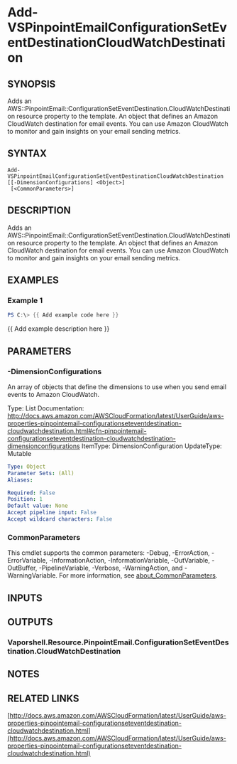 # Add-VSPinpointEmailConfigurationSetEventDestinationCloudWatchDestination

## SYNOPSIS
Adds an AWS::PinpointEmail::ConfigurationSetEventDestination.CloudWatchDestination resource property to the template.
An object that defines an Amazon CloudWatch destination for email events.
You can use Amazon CloudWatch to monitor and gain insights on your email sending metrics.

## SYNTAX

```
Add-VSPinpointEmailConfigurationSetEventDestinationCloudWatchDestination [[-DimensionConfigurations] <Object>]
 [<CommonParameters>]
```

## DESCRIPTION
Adds an AWS::PinpointEmail::ConfigurationSetEventDestination.CloudWatchDestination resource property to the template.
An object that defines an Amazon CloudWatch destination for email events.
You can use Amazon CloudWatch to monitor and gain insights on your email sending metrics.

## EXAMPLES

### Example 1
```powershell
PS C:\> {{ Add example code here }}
```

{{ Add example description here }}

## PARAMETERS

### -DimensionConfigurations
An array of objects that define the dimensions to use when you send email events to Amazon CloudWatch.

Type: List
Documentation: http://docs.aws.amazon.com/AWSCloudFormation/latest/UserGuide/aws-properties-pinpointemail-configurationseteventdestination-cloudwatchdestination.html#cfn-pinpointemail-configurationseteventdestination-cloudwatchdestination-dimensionconfigurations
ItemType: DimensionConfiguration
UpdateType: Mutable

```yaml
Type: Object
Parameter Sets: (All)
Aliases:

Required: False
Position: 1
Default value: None
Accept pipeline input: False
Accept wildcard characters: False
```

### CommonParameters
This cmdlet supports the common parameters: -Debug, -ErrorAction, -ErrorVariable, -InformationAction, -InformationVariable, -OutVariable, -OutBuffer, -PipelineVariable, -Verbose, -WarningAction, and -WarningVariable. For more information, see [about_CommonParameters](http://go.microsoft.com/fwlink/?LinkID=113216).

## INPUTS

## OUTPUTS

### Vaporshell.Resource.PinpointEmail.ConfigurationSetEventDestination.CloudWatchDestination
## NOTES

## RELATED LINKS

[http://docs.aws.amazon.com/AWSCloudFormation/latest/UserGuide/aws-properties-pinpointemail-configurationseteventdestination-cloudwatchdestination.html](http://docs.aws.amazon.com/AWSCloudFormation/latest/UserGuide/aws-properties-pinpointemail-configurationseteventdestination-cloudwatchdestination.html)

